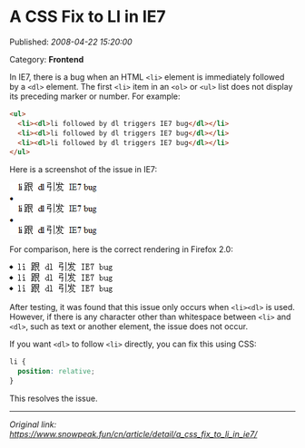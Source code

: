 # A CSS Fix to LI in IE7

Published: *2008-04-22 15:20:00*

Category: __Frontend__

In IE7, there is a bug when an HTML `<li>` element is immediately followed by a `<dl>` element. The first `<li>` item in an `<ol>` or `<ul>` list does not display its preceding marker or number. For example:

```html
<ul>
  <li><dl>li followed by dl triggers IE7 bug</dl></li>
  <li><dl>li followed by dl triggers IE7 bug</dl></li>
  <li><dl>li followed by dl triggers IE7 bug</dl></li>
</ul>
```

Here is a screenshot of the issue in IE7:

![IE7 LI Bug](../assets/img/20080422_a_css_01.png)

For comparison, here is the correct rendering in Firefox 2.0:

![Correct Rendering in Firefox](../assets/img/20080422_a_css_02.png)

After testing, it was found that this issue only occurs when `<li><dl>` is used. However, if there is any character other than whitespace between `<li>` and `<dl>`, such as text or another element, the issue does not occur.

If you want `<dl>` to follow `<li>` directly, you can fix this using CSS:

```css
li {
  position: relative;
}
```

This resolves the issue.

---
*Original link: https://www.snowpeak.fun/cn/article/detail/a_css_fix_to_li_in_ie7/*
